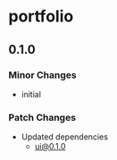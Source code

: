 # portfolio

## 0.1.0

### Minor Changes

- initial

### Patch Changes

- Updated dependencies
  - ui@0.1.0
